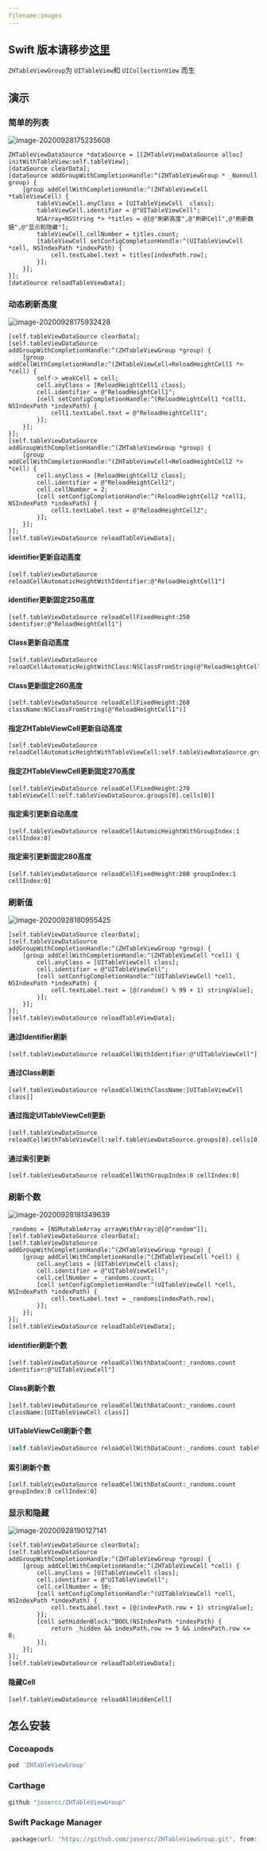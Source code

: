 ```yaml
---
filename:images
---
```




## Swift 版本请移步[这里](https://github.com/josercc/SwiftTableViewGroup)

`ZHTableViewGroup`为 `UITableView`和 `UICollectionView` 而生

## 演示

### 简单的列表

![image-20200928175235608](https://gitee.com/joser_zhang/upic/raw/master/uPic/image-20200928175235608.png)

```objc
ZHTableViewDataSource *dataSource = [[ZHTableViewDataSource alloc] initWithTableView:self.tableView];
[dataSource clearData];
[dataSource addGroupWithCompletionHandle:^(ZHTableViewGroup * _Nonnull group) {
    [group addCellWithCompletionHandle:^(ZHTableViewCell *tableViewCell) {
        tableViewCell.anyClass = [UITableViewCell  class];
        tableViewCell.identifier = @"UITableViewCell";
        NSArray<NSString *> *titles = @[@"刷新高度",@"刷新Cell",@"刷新数据",@"显示和隐藏"];
        tableViewCell.cellNumber = titles.count;
        [tableViewCell setConfigCompletionHandle:^(UITableViewCell *cell, NSIndexPath *indexPath) {
            cell.textLabel.text = titles[indexPath.row];
        }];
    }];
}];
[dataSource reloadTableViewData];
```

### 动态刷新高度

![image-20200928175932428](https://gitee.com/joser_zhang/upic/raw/master/uPic/image-20200928175932428.png)

```objc
[self.tableViewDataSource clearData];
[self.tableViewDataSource addGroupWithCompletionHandle:^(ZHTableViewGroup *group) {
    [group addCellWithCompletionHandle:^(ZHTableViewCell<ReloadHeightCell1 *> *cell) {
        self->_weakCell = cell;
        cell.anyClass = [ReloadHeightCell1 class];
        cell.identifier = @"ReloadHeightCell1";
        [cell setConfigCompletionHandle:^(ReloadHeightCell1 *cell1, NSIndexPath *indexPath) {
            cell1.textLabel.text = @"ReloadHeightCell1";
        }];
    }];
}];
[self.tableViewDataSource addGroupWithCompletionHandle:^(ZHTableViewGroup *group) {
    [group addCellWithCompletionHandle:^(ZHTableViewCell<ReloadHeightCell2 *> *cell) {
        cell.anyClass = [ReloadHeightCell2 class];
        cell.identifier = @"ReloadHeightCell2";
        cell.cellNumber = 2;
        [cell setConfigCompletionHandle:^(ReloadHeightCell2 *cell1, NSIndexPath *indexPath) {
            cell1.textLabel.text = @"ReloadHeightCell2";
        }];
    }];
}];
[self.tableViewDataSource reloadTableViewData];
```

#### identifier更新自动高度

```objc
[self.tableViewDataSource reloadCellAutomaticHeightWithIdentifier:@"ReloadHeightCell1"]
```

#### identifier更新固定250高度

```objc
[self.tableViewDataSource reloadCellFixedHeight:250 identifier:@"ReloadHeightCell1"]
```

#### Class更新自动高度

```objc
[self.tableViewDataSource reloadCellAutomaticHeightWithClass:NSClassFromString(@"ReloadHeightCell1")]
```

#### Class更新固定260高度

```objc
[self.tableViewDataSource reloadCellFixedHeight:260 className:NSClassFromString(@"ReloadHeightCell1")]
```

#### 指定ZHTableViewCell更新自动高度

```objc
[self.tableViewDataSource reloadCellAutomaticHeightWithTableViewCell:self.tableViewDataSource.groups[0].cells[0]]
```

#### 指定ZHTableViewCell更新固定270高度

```objc
[self.tableViewDataSource reloadCellFixedHeight:270 tableViewCell:self.tableViewDataSource.groups[0].cells[0]]
```

#### 指定索引更新自动高度

```objc
[self.tableViewDataSource reloadCellAutomicHeightWithGroupIndex:1 cellIndex:0]
```

#### 指定索引更新固定280高度

```objc
[self.tableViewDataSource reloadCellFixedHeight:280 groupIndex:1 cellIndex:0]
```

### 刷新值

![image-20200928180955425](https://gitee.com/joser_zhang/upic/raw/master/uPic/image-20200928180955425.png)

```objc
[self.tableViewDataSource clearData];
[self.tableViewDataSource addGroupWithCompletionHandle:^(ZHTableViewGroup *group) {
    [group addCellWithCompletionHandle:^(ZHTableViewCell *cell) {
        cell.anyClass = [UITableViewCell class];
        cell.identifier = @"UITableViewCell";
        [cell setConfigCompletionHandle:^(UITableViewCell *cell, NSIndexPath *indexPath) {
            cell.textLabel.text = [@(random() % 99 + 1) stringValue];
        }];
    }];
}];
[self.tableViewDataSource reloadTableViewData];
```

#### 通过Identifier刷新

```objc
[self.tableViewDataSource reloadCellWithIdentifier:@"UITableViewCell"]
```

#### 通过Class刷新

```objc
[self.tableViewDataSource reloadCellWithClassName:[UITableViewCell class]]
```

#### 通过指定UITableViewCell更新

```objc
[self.tableViewDataSource reloadCellWithTableViewCell:self.tableViewDataSource.groups[0].cells[0]]
```

#### 通过索引更新

```objc
[self.tableViewDataSource reloadCellWithGroupIndex:0 cellIndex:0]
```

### 刷新个数

![image-20200928181349639](https://gitee.com/joser_zhang/upic/raw/master/uPic/image-20200928181349639.png)

```objc
_randoms = [NSMutableArray arrayWithArray:@[@"random"]];
[self.tableViewDataSource clearData];
[self.tableViewDataSource addGroupWithCompletionHandle:^(ZHTableViewGroup *group) {
    [group addCellWithCompletionHandle:^(ZHTableViewCell *cell) {
        cell.anyClass = [UITableViewCell class];
        cell.identifier = @"UITableViewCell";
        cell.cellNumber = _randoms.count;
        [cell setConfigCompletionHandle:^(UITableViewCell *cell, NSIndexPath *indexPath) {
            cell.textLabel.text = _randoms[indexPath.row];
        }];
    }];
}];
[self.tableViewDataSource reloadTableViewData];
```

#### identifier刷新个数

```objc
[self.tableViewDataSource reloadCellWithDataCount:_randoms.count identifier:@"UITableViewCell"]
```

#### Class刷新个数

```objc
[self.tableViewDataSource reloadCellWithDataCount:_randoms.count className:[UITableViewCell class]]
```

#### UITableViewCell刷新个数

```swift
[self.tableViewDataSource reloadCellWithDataCount:_randoms.count tableViewCell:self.tableViewDataSource.groups[0].cells[0]]
```

#### 索引刷新个数

```objc
[self.tableViewDataSource reloadCellWithDataCount:_randoms.count groupIndex:0 cellIndex:0]
```

### 显示和隐藏

![image-20200928190127141](https://gitee.com/joser_zhang/upic/raw/master/uPic/image-20200928190127141.png)

```objc
[self.tableViewDataSource clearData];
[self.tableViewDataSource addGroupWithCompletionHandle:^(ZHTableViewGroup *group) {
    [group addCellWithCompletionHandle:^(ZHTableViewCell *cell) {
        cell.anyClass = [UITableViewCell class];
        cell.identifier = @"UITableViewCell";
        cell.cellNumber = 10;
        [cell setConfigCompletionHandle:^(UITableViewCell *cell, NSIndexPath *indexPath) {
            cell.textLabel.text = [@(indexPath.row + 1) stringValue];
        }];
        [cell setHiddenBlock:^BOOL(NSIndexPath *indexPath) {
            return _hidden && indexPath.row >= 5 && indexPath.row <= 8;
        }];
    }];
}];
[self.tableViewDataSource reloadTableViewData];
```

#### 隐藏Cell

```objc
[self.tableViewDataSource reloadAllHiddenCell]
```

## 怎么安装

### Cocoapods

```ruby
pod 'ZHTableViewGroup'
```

### Carthage

```ruby
github "josercc/ZHTableViewGroup"
```

### Swift Package Manager

```swift
.package(url: "https://github.com/josercc/ZHTableViewGroup.git", from: "3.0.0")
```

